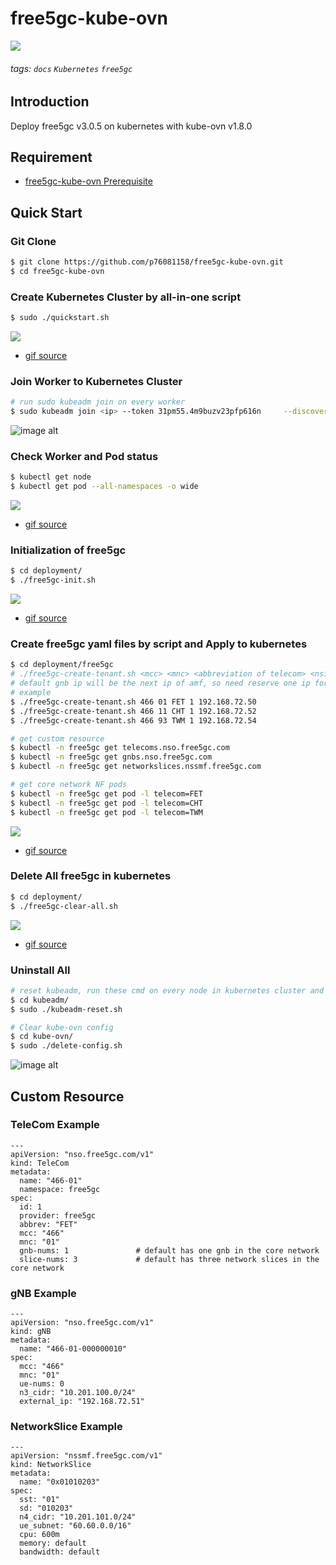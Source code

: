 # free5gc-kube-ovn

![](https://i.imgur.com/wy0NI6X.png)

###### tags: `docs` `Kubernetes` `free5gc`

## Introduction

Deploy free5gc v3.0.5 on kubernetes with kube-ovn v1.8.0

## Requirement

* [free5gc-kube-ovn Prerequisite](https://hackmd.io/@Vcx/HytNUJwS_)

## Quick Start

### Git Clone

```bash
$ git clone https://github.com/p76081158/free5gc-kube-ovn.git
$ cd free5gc-kube-ovn
```

### Create Kubernetes Cluster by all-in-one script

```bash
$ sudo ./quickstart.sh
```
![](https://github.com/p76081158/free5gc-kube-ovn/blob/assets/docs/terminalizer/gif/quickstart.gif?raw=true)
* [gif source](https://github.com/p76081158/free5gc-kube-ovn/blob/assets/docs/terminalizer/gif/quickstart.gif)

### Join Worker to Kubernetes Cluster

```bash
# run sudo kubeadm join on every worker
$ sudo kubeadm join <ip> --token 31pm55.4m9buzv23pfp616n     --discovery-token-ca-cert-hash sha256:48c6017e83ab8bdd4b75bda9285c625808150a07e267d57ccd76aa569597ba4a
```
![image alt](https://github.com/p76081158/free5gc-kube-ovn/blob/assets/docs/terminalizer/gif/join-cluster.gif?raw=true)

### Check Worker and Pod status

```bash
$ kubectl get node
$ kubectl get pod --all-namespaces -o wide
```
![](https://github.com/p76081158/free5gc-kube-ovn/blob/assets/docs/terminalizer/gif/check.gif?raw=true)
* [gif source](https://github.com/p76081158/free5gc-kube-ovn/blob/assets/docs/terminalizer/gif/check.gif)

### Initialization of free5gc

```bash
$ cd deployment/
$ ./free5gc-init.sh
```
![](https://github.com/p76081158/free5gc-kube-ovn/blob/assets/docs/terminalizer/gif/free5gc-init.gif?raw=true)
* [gif source](https://github.com/p76081158/free5gc-kube-ovn/blob/assets/docs/terminalizer/gif/free5gc-init.gif)

### Create free5gc yaml files by script and Apply to kubernetes

```bash
$ cd deployment/free5gc
# ./free5gc-create-tenant.sh <mcc> <mnc> <abbreviation of telecom> <nsi id> <amf ip>
# default gnb ip will be the next ip of amf, so need reserve one ip for default gnb
# example
$ ./free5gc-create-tenant.sh 466 01 FET 1 192.168.72.50 
$ ./free5gc-create-tenant.sh 466 11 CHT 1 192.168.72.52 
$ ./free5gc-create-tenant.sh 466 93 TWM 1 192.168.72.54

# get custom resource
$ kubectl -n free5gc get telecoms.nso.free5gc.com
$ kubectl -n free5gc get gnbs.nso.free5gc.com
$ kubectl -n free5gc get networkslices.nssmf.free5gc.com

# get core network NF pods
$ kubectl -n free5gc get pod -l telecom=FET
$ kubectl -n free5gc get pod -l telecom=CHT
$ kubectl -n free5gc get pod -l telecom=TWM
```
![](https://github.com/p76081158/free5gc-kube-ovn/blob/assets/docs/terminalizer/gif/free5gc-create-tenant.gif?raw=true)
* [gif source](https://github.com/p76081158/free5gc-kube-ovn/blob/assets/docs/terminalizer/gif/free5gc-create-tenant.gif)

### Delete All free5gc in kubernetes

```bash
$ cd deployment/
$ ./free5gc-clear-all.sh
```
![](https://github.com/p76081158/free5gc-kube-ovn/blob/assets/docs/terminalizer/gif/free5gc-clear-all.gif?raw=true)
* [gif source](https://github.com/p76081158/free5gc-kube-ovn/blob/assets/docs/terminalizer/gif/free5gc-clear-all.gif)

### Uninstall All

```bash
# reset kubeadm, run these cmd on every node in kubernetes cluster and reboot
$ cd kubeadm/
$ sudo ./kubeadm-reset.sh

# Clear kube-ovn config
$ cd kube-ovn/
$ sudo ./delete-config.sh
```
![image alt](https://github.com/p76081158/free5gc-kube-ovn/blob/assets/docs/terminalizer/gif/uninstall-all.gif?raw=true)

## Custom Resource

### TeleCom Example

```yaml=
---
apiVersion: "nso.free5gc.com/v1"
kind: TeleCom
metadata:
  name: "466-01"
  namespace: free5gc
spec:
  id: 1
  provider: free5gc
  abbrev: "FET"
  mcc: "466"
  mnc: "01"
  gnb-nums: 1               # default has one gnb in the core network
  slice-nums: 3             # default has three network slices in the core network
```

### gNB Example

```yaml=
---
apiVersion: "nso.free5gc.com/v1"
kind: gNB
metadata:
  name: "466-01-000000010"
spec:
  mcc: "466"
  mnc: "01"
  ue-nums: 0
  n3_cidr: "10.201.100.0/24"
  external_ip: "192.168.72.51"
```

### NetworkSlice Example

```yaml=
---
apiVersion: "nssmf.free5gc.com/v1"
kind: NetworkSlice
metadata:
  name: "0x01010203"
spec:
  sst: "01"
  sd: "010203"
  n4_cidr: "10.201.101.0/24"
  ue_subnet: "60.60.0.0/16"
  cpu: 600m
  memory: default
  bandwidth: default
```